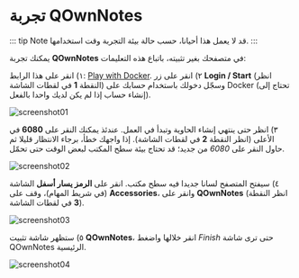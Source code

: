 # تجربة QOwnNotes

::: tip
Note
قد لا يعمل هذا أحيانا، حسب حالة بيئة التجربة وقت استخدامها.
:::

يمكنك تجربة **QOwnNotes** في متصفحك بغير تثبيته، باتباع هذه التعليمات:

١) انقر على هذا الرابط: [Play with Docker](https://labs.play-with-docker.com/?stack=https://raw.githubusercontent.com/qownnotes/docker-desktop/main/examples/docker-compose.play-with-docker.yml&stack_name=desktop). ٢) انقر على زر **Login / Start** (انظر النقطة **1** في لقطات الشاشة) وسجّل دخولك باستخدام حسابك على Docker   (تحتاج إلى إنشاء حساب إذا لم يكن لديك واحدا بالفعل).

![screenshot01](/img/demo/playwithdocker01.png)

٣) انظر حتى ينتهي إنشاء الحاوية وتبدأ في العمل. عندئذ يمكنك النقر على **6080** في الأعلى (انظر النقطة **2** في لقطات الشاشة). إذا واجهك خطأ، برجاء الانتظار قليلا ثم حاول النقر على *6080* من جديد؛ قد تحتاج بيئة سطح المكتب لبعض الوقت حتى تحمّل.

![screenshot02](/img/demo/playwithdocker02.png)

٤) سيفتح المتصفح لسانا جديدا فيه سطح مكتب. انقر على **الرمز يسار أسفل** الشاشة (في شريط المهام)، وقف على **Accessories**، وانقر على **QOwnNotes** (انظر النقطة **3** في لقطات الشاشة).

![screenshot03](/img/demo/playwithdocker03.png)

٥) ستظهر شاشة تثبيت **QOwnNotes**، انقر خلالها واضغط *Finish* حتى ترى شاشة QOwnNotes الرئيسية.

![screenshot04](/img/demo/playwithdocker04.png)
